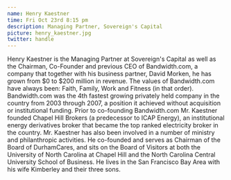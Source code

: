 ```yaml
---
name: Henry Kaestner
time: Fri Oct 23rd 8:15 pm
description: Managing Partner, Sovereign's Capital
picture: henry_kaestner.jpg
twitter: handle
---
```

Henry Kaestner is the Managing Partner at Sovereign's Capital as well as the Chairman, Co-Founder and previous CEO of Bandwidth.com, a company that together with his business partner, David Morken, he has grown from $0 to $200 million in revenue. The values of Bandwidth.com have always been: Faith, Family, Work and Fitness (in that order). Bandwidth.com was the 4th fastest growing privately held company in the country from 2003 through 2007, a position it achieved without acquisition or institutional funding. Prior to co-founding Bandwidth.com Mr. Kaestner founded Chapel Hill Brokers (a predecessor to ICAP Energy), an institutional energy derivatives broker that became the top ranked electricity broker in the country. Mr. Kaestner has also been involved in a number of ministry and philanthropic activities. He co-founded and serves as Chairman of the Board of DurhamCares, and sits on the Board of Visitors at both the University of North Carolina at Chapel Hill and the North Carolina Central University School of Business. He lives in the San Francisco Bay Area with his wife Kimberley and their three sons.

 

 

 

 

 

 

 

 

 

 

 

 

 

 

